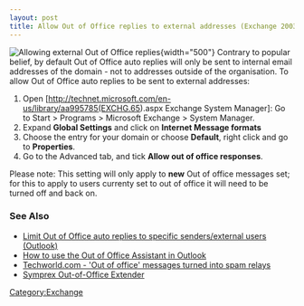 ```yaml
---
layout: post 
title: Allow Out of Office replies to external addresses (Exchange 2003)
---
```


![Allowing external Out of Office
replies](AllowOOOExternal2.JPG "fig:Allowing external Out of Office replies"){width="500"}
Contrary to popular belief, by default Out of Office auto replies will
only be sent to internal email addresses of the domain - not to
addresses outside of the organisation. To allow Out of Office auto
replies to be sent to external addresses:

1.  Open
    \[<http://technet.microsoft.com/en-us/library/aa995785(EXCHG.65>).aspx
    Exchange System Manager\]: Go to Start \> Programs \> Microsoft
    Exchange \> System Manager.
2.  Expand **Global Settings** and click on **Internet Message formats**
3.  Choose the entry for your domain or choose **Default**, right click
    and go to **Properties**.
4.  Go to the Advanced tab, and tick **Allow out of office responses**.

Please note: This setting will only apply to **new** Out of office
messages set; for this to apply to users currenty set to out of office
it will need to be turned off and back on.

### See Also

-   [Limit Out of Office auto replies to specific senders/external users
    (Outlook)](Limit_Out_of_Office_auto_replies_to_specific_senders/external_users_(Outlook) "wikilink")
-   [How to use the Out of Office Assistant in
    Outlook](http://support.microsoft.com/kb/290846)
-   [Techworld.com - \'Out of office\' messages turned into spam
    relays](http://www.techworld.com/security/news/index.cfm?newsid=11544)
-   [Symprex Out-of-Office
    Extender](http://www.symprex.com/products/out-of-office-extender/)

[Category:Exchange](Category:Exchange "wikilink")
